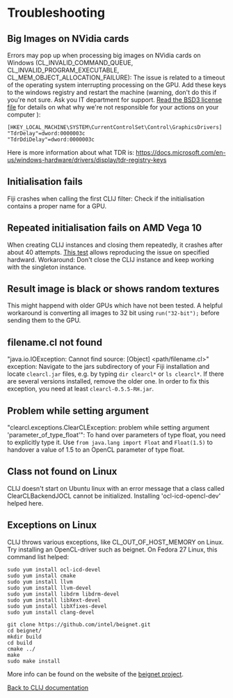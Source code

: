 # Troubleshooting
## Big Images on NVidia cards
Errors may pop up when processing big images on NVidia cards on Windows (CL_INVALID_COMMAND_QUEUE, CL_INVALID_PROGRAM_EXECUTABLE, CL_MEM_OBJECT_ALLOCATION_FAILURE): The issue is related to a timeout of the operating system interrupting processing on the GPU. Add these keys to the windows registry and restart the machine (warning, don't do this if you're not sure. Ask you IT department for support. [Read the BSD3 license file](license.txt) for details on what why we're not responsible for your actions on your computer ):
```
[HKEY_LOCAL_MACHINE\SYSTEM\CurrentControlSet\Control\GraphicsDrivers]
"TdrDelay"=dword:0000003c
"TdrDdiDelay"=dword:0000003c
```
Here is more information about what TDR is: https://docs.microsoft.com/en-us/windows-hardware/drivers/display/tdr-registry-keys

## Initialisation fails
Fiji crashes when calling the first CLIJ filter: Check if the initialisation contains a proper name for a GPU.

## Repeated initialisation fails on AMD Vega 10
When creating CLIJ instances and closing them repeatedly, it crashes after about 40 attempts. [This test](https://github.com/clij/clij-core/blob/master/src/test/java/net/haesleinhuepf/clij/test/InitialisationTest.java#L17) allows reproducing the issue on specified hardward. Workaround:
Don't close the CLIJ instance and keep working with the singleton instance.
## Result image is black or shows random textures
This might happend with older GPUs which have not been tested. A helpful workaround is converting all images to 32 bit using `run("32-bit");` before sending them to the GPU.
## filename.cl not found
"java.io.IOException: Cannot find source: [Object] <path/filename.cl>" exception: Navigate to the jars subdirectory of your Fiji installation and locate `clearcl.jar` files, e.g. by typing `dir clearcl*` or `ls clearcl*`. If there are several versions installed, remove the older one. In order to fix this exception, you need at least `clearcl-0.5.5-RH.jar`.
## Problem while setting argument
"clearcl.exceptions.ClearCLException: problem while setting argument 'parameter_of_type_float'": To hand over parameters of type float, you need to explicitly type it. Use `from java.lang import Float` and `Float(1.5)` to handover a value of 1.5 to an OpenCL parameter of type float.
## Class not found on Linux
CLIJ doesn't start on Ubuntu linux with an error message that a class called ClearCLBackendJOCL cannot be initialized. Installing 'ocl-icd-opencl-dev' helped here.
## Exceptions on Linux
CLIJ throws various exceptions, like CL_OUT_OF_HOST_MEMORY on Linux. Try installing an OpenCL-driver such as beignet. On Fedora 27 Linux, this command list helped:

```
sudo yum install ocl-icd-devel
sudo yum install cmake
sudo yum install llvm
sudo yum install llvm-devel
sudo yum install libdrm libdrm-devel
sudo yum install libXext-devel
sudo yum install libXfixes-devel
sudo yum install clang-devel

git clone https://github.com/intel/beignet.git
cd beignet/
mkdir build
cd build
cmake ../
make
sudo make install

```
More info can be found on the website of the [beignet project](https://www.freedesktop.org/wiki/Software/Beignet/).


[Back to CLIJ documentation](https://clij.github.io/)
